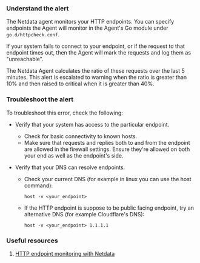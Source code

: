 ### Understand the alert

The Netdata agent monitors your HTTP endpoints. You can specify endpoints the Agent will monitor in the Agent's Go module under `go.d/httpcheck.conf`.

If your system fails to connect to your endpoint, or if the request to that endpoint times out, then the Agent will mark the requests and log them as "unreachable".

The Netdata Agent calculates the ratio of these requests over the last 5 minutes. This alert is escalated to warning when the ratio is greater than 10% and then raised to critical when it is greater than 40%.

### Troubleshoot the alert

To troubleshoot this error, check the following:

- Verify that your system has access to the particular endpoint.
  
    - Check for basic connectivity to known hosts.
    - Make sure that requests and replies both to and from the endpoint are allowed in the firewall settings. Ensure they're allowed on both your end as well as the endpoint's side.

- Verify that your DNS can resolve endpoints. 
    - Check your current DNS (for example in linux you can use the host command):
      
      ```
      host -v <your_endpoint>
      ```
  
    - If the HTTP endpoint is suppose to be public facing endpoint, try an alternative DNS (for example Cloudflare's DNS):
  
      ```
      host -v <your_endpoint> 1.1.1.1
      ```

### Useful resources

1. [HTTP endpoint monitoring with Netdata](/docs/agent/src/go/plugin/go.d/modules/httpcheck/integrations/http_endpoints)